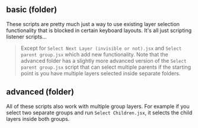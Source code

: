 ## basic (folder)

These scripts are pretty much just a way to use existing layer selection functionality that is blocked in certain keyboard layouts. It's all just scripting listener scripts... 

> Except for `Select Next Layer (invisible or not).jsx` and `Select parent group.jsx` which add new functionality. Note that the advanced folder has a slightly more advanced version of the `Select parent group.jsx` script that can select multiple parents if the starting point is you have multiple layers selected inside separate folders.

## advanced (folder)

All of these scripts also work with multiple group layers. For example if you select two separate groups and run `Select Children.jsx`, it selects the child layers inside both groups.